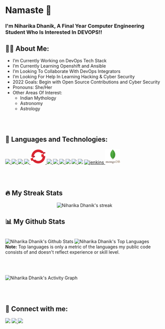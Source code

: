 # Namaste 🙏
### I'm Niharika Dhanik, A Final Year Computer Engineering Student Who Is Interested In DEVOPS!!

## 👩‍💻 About Me:
- I’m Currently Working on DevOps Tech Stack
- I’m Currently Learning Openshift and Ansible
- I’m Looking To Collaborate With DevOps Integrators
- I’m Looking For Help In Learning Hacking & Cyber Security
- 2022 Goals: Begin with Open Source Contributions and Cyber Security
- Pronouns: She/Her
- Other Areas Of Interest: 
    - Indian Mythology
    - Astronomy
    - Astrology
    
    
<br><br>
## 🚀 Languages and Technologies:
<p align="left"> 
    <a href="https://www.python.org" target="_blank"> <img src="https://img.icons8.com/color/48/000000/python.png"/> </a>  
    <a href="https://www.ansible.com/"> <img src="https://img.icons8.com/fluency/48/000000/ansible.png"/> </a>
    <a href="https://www.docker.com/"/> <img src="https://img.icons8.com/fluency/48/000000/docker.png"/> </a>
    <a href="https://kubernetes.io/"> <img src="https://img.icons8.com/color/48/000000/kubernetes.png"/> </a>
    <a href="https://www.redhat.com/en/technologies/cloud-computing/openshift"/> <img src="https://github.com/niharicka2602/niharicka2602/blob/main/openshift%20logo.png"/> </a>
    <a href="https://www.w3.org/html/" target="_blank"> <img src="https://img.icons8.com/color/48/000000/html-5.png"/> </a> 
    <a href="https://www.w3schools.com/css/" target="_blank"> <img src="https://img.icons8.com/color/48/000000/css3.png"/> </a>
    <a href="https://developer.mozilla.org/en-US/docs/Web/JavaScript" target="_blank"> <img src="https://img.icons8.com/color/48/000000/javascript.png"/> </a>
    <a href="https://github.com/"><img src="https://img.icons8.com/fluency/48/000000/github.png"/></a>
    <a href="https://git-scm.com/" target="_blank"> <img src="https://img.icons8.com/color/48/000000/git.png"/> </a>
    <a href="https://www.redhat.com/en/technologies/linux-platforms/enterprise-linux"><img src="https://img.icons8.com/color/48/000000/linux--v2.png"/></a>
    <a href="https://www.jenkins.io" target="_blank"> <img src="https://www.vectorlogo.zone/logos/jenkins/jenkins-icon.svg" alt="jenkins" width="48" height="48"/> </a>
    <a href="https://www.mongodb.com/" target="_blank"> <img src="https://raw.githubusercontent.com/devicons/devicon/master/icons/mongodb/mongodb-original-wordmark.svg" alt="mongodb" width="48" height="48"/> </a>       
     
    
</p>


<br><br>
## 🔥 My Streak Stats
<p align="center">
    <img alt="Niharika Dhanik's streak" src="https://github-readme-streak-stats.herokuapp.com/?user=niharicka2602&theme=black-ice&hide_border=true&stroke=0000&background=060A0CD0"/>
</p>



## 📊 My Github Stats
 <br/>
    <img alt="Niharika Dhanik's Github Stats" src="https://github-readme-stats.vercel.app/api?username=niharicka2602&show_icons=true&count_private=true&theme=react&hide_border=true&bg_color=0D1117" />
    <img alt="Niharika Dhanik's Top Languages" src="https://github-readme-stats.vercel.app/api/top-langs/?username=niharicka2602&langs_count=8&count_private=true&layout=compact&theme=react&hide_border=true&bg_color=0D1117" />
 <br/>
 <b>Note:</b> Top languages is only a metric of the languages my public code consists of and doesn't reflect experience or skill level.

<br/><br/><br/>
<img alt="Niharika Dhanik's Activity Graph" src="https://activity-graph.herokuapp.com/graph?username=niharicka2602&bg_color=0D1117&color=5BCDEC&line=5BCDEC&point=FFFFFF&hide_border=true"/>



<br/><br/>
## 🔗 Connect with me:
<p align="left">
<a href = "https://www.linkedin.com/in/niharika-dhanik"><img src="https://img.icons8.com/fluent/48/000000/linkedin.png"/></a>
<a href = "https://niharicka.medium.com/"><img src="https://img.icons8.com/color/48/000000/medium-logo--v2.png"/>
<a href = "dhanikniharika05@gmail.com"><img src="https://img.icons8.com/color/48/000000/gmail-new.png"/>
</p>

